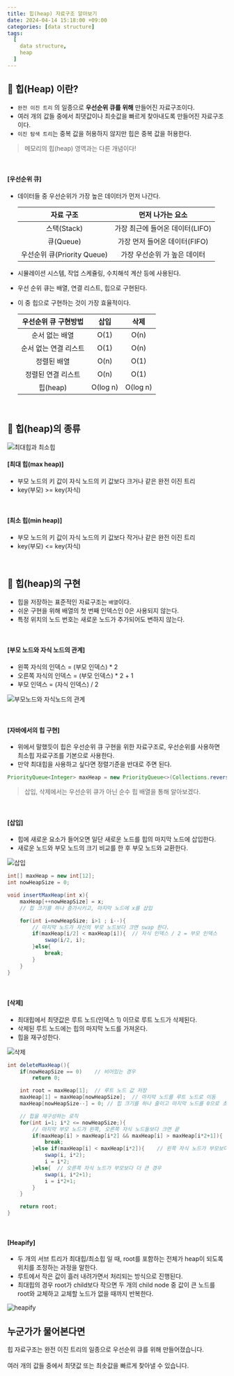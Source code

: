 ```yaml
---
title: 힙(heap) 자료구조 알아보기
date: 2024-04-14 15:18:00 +09:00
categories: [data structure]
tags:
  [
    data structure,
    heap
  ]
---
```


## 🤔 힙(Heap) 이란?
- `완전 이진 트리` 의 일종으로 **우선순위 큐를 위해** 만들어진 자료구조이다.
- 여러 개의 값들 중에서 최댓값이나 최솟값을 빠르게 찾아내도록 만들어진 자료구조이다.
- `이진 탐색 트리`는 중복 값을 허용하지 않지만 힙은 중복 값을 허용한다.

> 메모리의 힙(heap) 영역과는 다른 개념이다!

<br>

#### [우선순위 큐]
- 데이터들 중 우선순위가 가장 높은 데이터가 먼저 나간다.

    |자료 구조|먼저 나가는 요소|
    |:--:|:--:|
    |스택(Stack)|가장 최근에 들어온 데이터(LIFO)|
    |큐(Queue)|가장 먼저 들어온 데이터(FIFO)|
    |우선순위 큐(Priority Queue)|가장 우선순위 가 높은 데이터|

- 시뮬레이션 시스템, 작업 스케쥴링, 수치해석 계산 등에 사용된다.
- 우선 순위 큐는 배열, 연결 리스트, 힙으로 구현된다.
- 이 중 힙으로 구현하는 것이 가장 효율적이다.

    |우선순위 큐 구현방법|삽입|삭제|
    |:--:|:--:|:--:|
    |순서 없는 배열|O(1)|O(n)|
    |순서 없는 연결 리스트|O(1)|O(n)|
    |정렬된 배열|O(n)|O(1)|
    |정렬된 연결 리스트|O(n)|O(1)|
    |힙(heap)|O(log n)|O(log n)|

<br>

## 🤗 힙(heap)의 종류

![최대힙과 최소힙](/assets/img/240414/최대%20힙,%20최소%20힙.png)

#### [최대 힙(max heap)]
- 부모 노드의 키 값이 자식 노드의 키 값보다 크거나 같은 완전 이진 트리
- key(부모) >= key(자식)

<br>

#### [최소 힙(min heap)]
- 부모 노드의 키 값이 자식 노드의 키 값보다 작거나 같은 완전 이진 트리
- key(부모) <= key(자식)

<br>

## 🥸 힙(heap)의 구현
- 힙을 저장하는 표준적인 자료구조는 `배열`이다.
- 쉬운 구현을 위해 배열의 첫 번째 인덱스인 0은 사용되지 않는다.
- 특정 위치의 노드 번호는 새로운 노드가 추가되어도 변하지 않는다.

<br>

#### [부모 노드와 자식 노드의 관계]
- 왼쪽 자식의 인덱스 = (부모 인덱스) * 2
- 오른쪽 자식의 인덱스 = (부모 인덱스) * 2 + 1
- 부모 인덱스 = (자식 인덱스) / 2

![부모노드와 자식노드의 관계](/assets/img/240414/부모노드와%20자식노드의%20관계.png)

<br>

#### [자바에서의 힙 구현]
- 위에서 말했듯이 힙은 우선순위 큐 구현을 위한 자료구조로, 우선순위를 사용하면 최소힙 자료구조를 기본으로 사용한다.
- 만약 최대힙을 사용하고 싶다면 정렬기준을 반대로 주면 된다.

```java
PriorityQueue<Integer> maxHeap = new PriorityQueue<>(Collections.reverseOrder());
```

> 삽입, 삭제에서는 우선순위 큐가 아닌 순수 힙 배열을 통해 알아보겠다.

<br>

#### [삽입]
- 힙에 새로운 요소가 들어오면 일단 새로운 노드를 힙의 마지막 노드에 삽입한다.
- 새로운 노드와 부모 노드의 크기 비교를 한 후 부모 노드와 교환한다.

![삽입](/assets/img/240414/삽입.png)

```java
int[] maxHeap = new int[12];
int nowHeapSize = 0;

void insertMaxHeap(int x){
    maxHeap[++nowHeapSize] = x;
    // 힙 크기를 하나 증가시키고, 마지막 노드에 x를 삽입

    for(int i=nowHeapSize; i>1 ; i--){
        // 마지막 노드가 자신의 부모 노드보다 크면 swap 한다.
        if(maxHeap[i/2] < maxHeap[i]){  // 자식 인덱스 / 2 = 부모 인덱스
            swap(i/2, i);
        }else{
            break;
        }
    }
}
```

<br>

#### [삭제]
- 최대힙에서 최댓값은 루트 노드(인덱스 1) 이므로 루트 노드가 삭제된다.
- 삭제된 루트 노드에는 힙의 마지막 노드를 가져온다.
- 힙을 재구성한다.

![삭제](/assets/img/240414/삭제.png)

```java
int deleteMaxHeap(){
    if(nowHeapSize == 0)    // 비어있는 경우
        return 0;

    int root = maxHeap[1];  // 루트 노드 값 저장
    maxHeap[1] = maxHeap[nowHeapSize];  // 마지막 노드를 루트 노드로 이동
    maxHeap[nowHeapSize--] = 0; // 힙 크기를 하나 줄이고 마지막 노드를 0으로 초기화

    // 힙을 재구성하는 로직
    for(int i=1; i*2 <= nowHeapSize;){
        // 마지막 부모 노드가 왼쪽, 오른쪽 자식 노드들보다 크면 끝
        if(maxHeap[i] > maxHeap[i*2] && maxHeap[i] > maxHeap[i*2+1]){
            break;
        }else if(maxHeap[i] < maxHeap[i*2]){    // 왼쪽 자식 노드가 부모보다 더 큰 경우
            swap(i, i*2);
            i = i*2;
        }else{  // 오른쪽 자식 노드가 부모보다 더 큰 경우
            swap(i, i*2+1);
            i = i*2+1;
        }
    }

    return root;
}
```

<br>

#### [Heapify]
- 두 개의 서브 트리가 최대힙/최소힙 일 때, root를 포함하는 전체가 heap이 되도록 위치를 조정하는 과정을 말한다.
- 루트에서 작은 값이 흘러 내려가면서 처리되는 방식으로 진행된다.
- 최대힙의 경우 root가 child보다 작으면 두 개의 child node 중 값이 큰 노드를 root와 교체하고 교체할 노드가 없을 때까지 반복한다.

<img src="https://www.tutorialspoint.com/data_structures_algorithms/images/max_heap_deletion_animation.gif" alt="heapify">

<br>

## 누군가가 물어본다면
<div class="spotlight1">
힙 자료구조는 완전 이진 트리의 일종으로 우선순위 큐를 위해 만들어졌습니다.
<br><br>
여러 개의 값들 중에서 최댓값 또는 최솟값을 빠르게 찾아낼 수 있습니다.
</div>